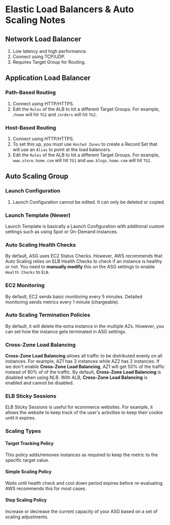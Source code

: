 # Elastic Load Balancers & Auto Scaling Notes

## Network Load Balancer

1. Low latency and high performance.
2. Connect using TCP/UDP.
3. Requires Target Group for Routing.

## Application Load Balancer

### Path-Based Routing

1. Connect using HTTP/HTTPS.
2. Edit the `Rules` of the ALB to hit a different Target Groups. For example, `/home` will hit `TG1` and `/orders` will hit `TG2`.

### Host-Based Routing

1. Connect using HTTP/HTTPS.
2. To set this up, you must use `Hosted Zones` to create a Record Set that will use an `Alias` to point at the load balancers.
3. Edit the `Rules` of the ALB to hit a different Target Groups. For example, `www.store.home.com` will hit `TG1` and `www.blogs.home.com` will hit `TG2`.

## Auto Scaling Group

### Launch Configuration

1. Launch Configuration cannot be edited. It can only be deleted or copied.

### Launch Template (Newer)

Launch Template is basically a Launch Configuration with additional custom settings such as using Spot or On-Demand instances.

### Auto Scaling Health Checks

By default, ASG uses EC2 Status Checks. However, AWS recommends that Auto Scaling relies on ELB Health Checks to check if an instance is healthy or not. You need to **manually modify** this on the ASG settings to enable `Health Checks` to `ÈLB`.

### EC2 Monitoring

By default, EC2 sends basic monitoring every 5 minutes. Detailed monitoring sends metrics every 1 minute (chargeable).

### Auto Scaling Termination Policies

By default, it will delete the extra instance in the multiple AZs. However, you can set how the instance gets terminated in ASG settings.

### Cross-Zone Load Balancing

**Cross-Zone Load Balancing** allows all traffic to be distributed evenly on all instances. For example, AZ1 has 3 instances while AZ2 has 2 instances. If we don't enable **Cross-Zone Load Balancing**, AZ1 will get 50% of the traffic instead of 60% of of the traffic. By default, **Cross-Zone Load Balancing** is disabled when using NLB. With ALB, **Cross-Zone Load Balancing** is enabled and cannot be disabled.

### ELB Sticky Sessions

ELB Sticky Sessions is useful for ecommerce websites. For example, it allows the website to keep track of the user's activities to keep their cookie until it expires.

### Scaling Types

#### Target Tracking Policy

This policy adds/removes instances as required to keep the metric to the specific target value.

#### Simple Scaling Policy

Waits until health check and cool down period expires before re-evaluating. AWS recommends this for most cases.

#### Step Scaling Policy

Increase or decrease the current capacity of your ASG based on a set of scaling adjustments.
